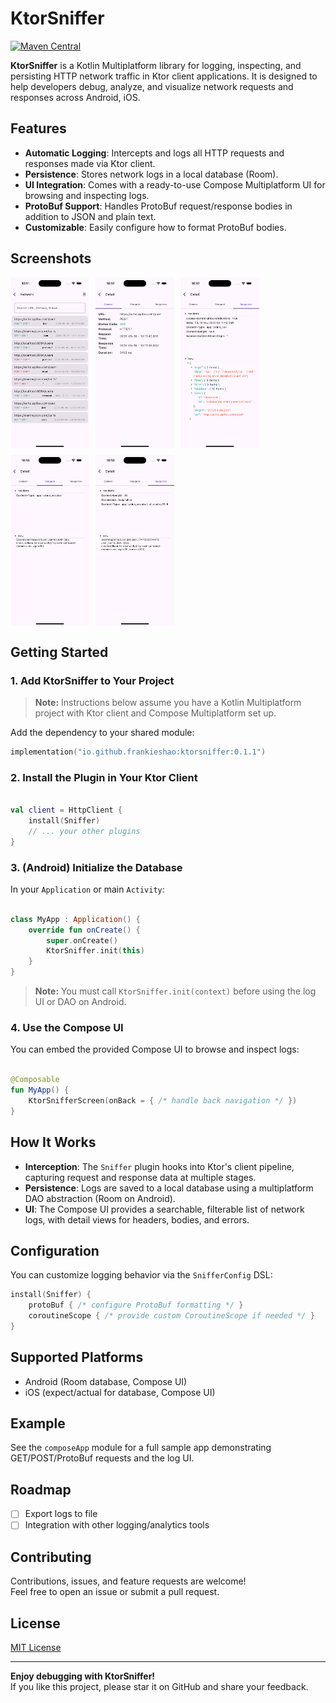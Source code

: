 # KtorSniffer

[![Maven Central](https://img.shields.io/maven-central/v/io.github.frankieshao/ktorsniffer)](https://search.maven.org/artifact/io.github.frankieshao/ktorsniffer)

**KtorSniffer** is a Kotlin Multiplatform library for logging, inspecting, and persisting HTTP network traffic in Ktor client applications. It is designed to help developers debug, analyze, and visualize network requests and responses across Android, iOS.

## Features

- **Automatic Logging**: Intercepts and logs all HTTP requests and responses made via Ktor client.
- **Persistence**: Stores network logs in a local database (Room).
- **UI Integration**: Comes with a ready-to-use Compose Multiplatform UI for browsing and inspecting logs.
- **ProtoBuf Support**: Handles ProtoBuf request/response bodies in addition to JSON and plain text.
- **Customizable**: Easily configure how to format ProtoBuf bodies.

## Screenshots

<div style="display: flex; flex-wrap: wrap; gap: 10px;">
  <img src="img/log_list.png" alt="Log List" width="25%" />
  <img src="img/json_general.png" alt="JSON General View" width="25%" />
  <img src="img/json_response.png" alt="JSON Response Details" width="25%" />
  <img src="img/protobuf_request.png" alt="ProtoBuf Request" width="25%" />
  <img src="img/protobuf_response.png" alt="ProtoBuf Response" width="25%" />
</div>

## Getting Started

### 1. Add KtorSniffer to Your Project

> **Note:** Instructions below assume you have a Kotlin Multiplatform project with Ktor client and Compose Multiplatform set up.

Add the dependency to your shared module:

```kotlin
implementation("io.github.frankieshao:ktorsniffer:0.1.1")
```

### 2. Install the Plugin in Your Ktor Client

```kotlin

val client = HttpClient {
    install(Sniffer)
    // ... your other plugins
}
```

### 3. (Android) Initialize the Database

In your `Application` or main `Activity`:

```kotlin

class MyApp : Application() {
    override fun onCreate() {
        super.onCreate()
        KtorSniffer.init(this)
    }
}
```

> **Note:** You must call `KtorSniffer.init(context)` before using the log UI or DAO on Android.

### 4. Use the Compose UI

You can embed the provided Compose UI to browse and inspect logs:

```kotlin

@Composable
fun MyApp() {
    KtorSnifferScreen(onBack = { /* handle back navigation */ })
}
```

## How It Works

- **Interception**: The `Sniffer` plugin hooks into Ktor's client pipeline, capturing request and response data at multiple stages.
- **Persistence**: Logs are saved to a local database using a multiplatform DAO abstraction (Room on Android).
- **UI**: The Compose UI provides a searchable, filterable list of network logs, with detail views for headers, bodies, and errors.

## Configuration

You can customize logging behavior via the `SnifferConfig` DSL:

```kotlin
install(Sniffer) {
    protoBuf { /* configure ProtoBuf formatting */ }
    coroutineScope { /* provide custom CoroutineScope if needed */ }
}
```

## Supported Platforms

- Android (Room database, Compose UI)
- iOS (expect/actual for database, Compose UI)

## Example

See the `composeApp` module for a full sample app demonstrating GET/POST/ProtoBuf requests and the log UI.

## Roadmap

- [ ] Export logs to file
- [ ] Integration with other logging/analytics tools

## Contributing

Contributions, issues, and feature requests are welcome!  
Feel free to open an issue or submit a pull request.

## License

[MIT License](LICENSE)

---

**Enjoy debugging with KtorSniffer!**  
If you like this project, please star it on GitHub and share your feedback.
